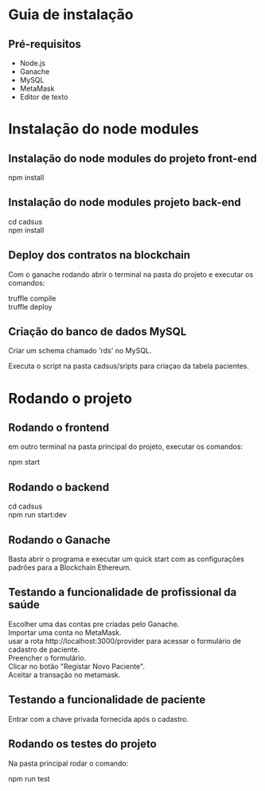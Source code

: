 # Guia de instalação
## Pré-requisitos
* Node.js
* Ganache
* MySQL
* MetaMask
* Editor de texto
# Instalação do node modules
## Instalação do node modules do projeto front-end
npm install <br/>

## Instalação do node modules projeto back-end
cd cadsus <br/>
npm install <br/>

## Deploy dos contratos na blockchain
Com o ganache rodando abrir o terminal na pasta do projeto e executar os comandos: <br/>

truffle compile <br/>
truffle deploy

## Criação do banco de dados MySQL

Criar um schema chamado 'rds' no MySQL. <br />

Executa o script na pasta cadsus/sripts para criaçao da tabela pacientes.

# Rodando o projeto 
## Rodando o frontend
em outro terminal na pasta principal do projeto, executar os comandos: <br/>

npm start <br/>

## Rodando o backend
cd cadsus <br/>
npm run start:dev<br/>

## Rodando o Ganache
Basta abrir o programa e executar um quick start com as configurações padrões para a Blockchain Ethereum.<br/>

## Testando a funcionalidade de profissional da saúde
Escolher uma das contas pre criadas pelo Ganache. <br/>
Importar uma conta no MetaMask.<br/>
usar a rota http://localhost:3000/provider para acessar o formulário de cadastro de paciente. <br/>
Preencher o formulário. <br/>
Clicar no botão "Registar Novo Paciente".<br/>
Aceitar a transação no metamask.<br/>

## Testando a funcionalidade de paciente
Entrar com a chave privada fornecida após o cadastro.

## Rodando os testes do projeto
Na pasta principal rodar o comando:<br/>

npm run test
